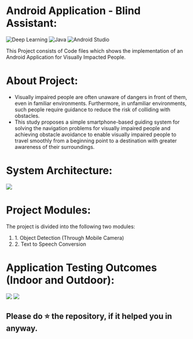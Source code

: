 # Android Application - Blind Assistant:

![Deep Learning](https://img.shields.io/badge/Deep%20Learning-blue.svg) ![Java](https://img.shields.io/badge/Java-brightgreen.svg) ![Android Studio](https://img.shields.io/badge/Android%20Studio-orange.svg)

This Project consists of Code files which shows the implementation of an Android Application for Visually Impacted People.

# About Project:
<ul>
<li>Visually impaired people are often unaware of dangers in front of them, even in familiar environments. Furthermore, in unfamiliar environments, such people require guidance to reduce the risk of colliding with obstacles. </li>
<li>This study proposes a simple smartphone-based guiding system for solving the navigation problems for visually impaired people and achieving obstacle avoidance to enable visually impaired people to travel smoothly from a beginning point to a destination with greater awareness of their surroundings.</li>
</ul>

# System Architecture:

<img src="https://github.com/jainharsh644/Visual-Assistance-App/blob/main/Architecture.png" />

# Project Modules:
The project is divided into the following two modules:
<ol>
  <li>1. Object Detection (Through Mobile Camera)</li>
  <li>2. Text to Speech Conversion</li>
</ol>

# Application Testing Outcomes (Indoor and Outdoor):

<img src="https://github.com/jainharsh644/Visual-Assistance-App/blob/main/IndoorOutput.png" />
<img src="https://github.com/jainharsh644/Visual-Assistance-App/blob/main/Outdoor_Output.png" />

## Please do ⭐ the repository, if it helped you in anyway.
